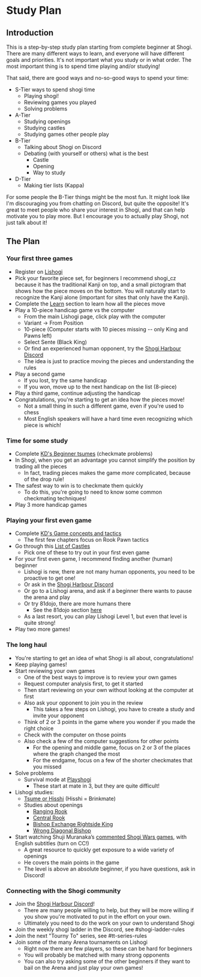 # Study Plan

## Introduction
This is a step-by-step study plan starting from complete beginner at Shogi.
There are many different ways to learn, and everyone will have different
goals and priorities. It's not important what you study or in what order.
The most important thing is to spend time playing and/or studying!

That said, there are good ways and no-so-good ways to spend your time:
* S-Tier ways to spend shogi time
    * Playing shogi!
    * Reviewing games you played
    * Solving problems
* A-Tier
    * Studying openings
    * Studying castles
    * Studying games other people play
* B-Tier
    * Talking about Shogi on Discord
    * Debating (with yourself or others) what is the best
        * Castle
        * Opening
        * Way to study
* D-Tier
    * Making tier lists (Kappa)

For some people the B-Tier things might be the most fun. It might look
like I'm discouraging you from chatting on Discord, but quite the opposite!
It's great to meet people who share your interest in Shogi, and that can help
motivate you to play more. But I encourage you to actually play Shogi,
not just talk about it!

## The Plan

### Your first three games
* Register on [Lishogi](https://lishogi.org)
* Pick your favorite piece set, for beginners I recommend shogi_cz because it has the traditional Kanji on top, 
  and a small pictogram that shows how the piece moves on the bottom. 
  You will naturally start to recognize the Kanji alone (important for sites that only have the Kanji).
* Complete the [Learn](https://lishogi.org/learn) section to learn how all the pieces move
* Play a 10-piece handicap game vs the computer 
    * From the main Lishogi page, click play with the computer
    * Variant -> From Position
    * 10-piece (Computer starts with 10 pieces missing -- only King and Pawns left)
    * Select Sente (Black King)
    * Or find an experienced human opponent, try the [Shogi Harbour Discord](https://discord.gg/wggn65v)
    * The idea is just to practice moving the pieces and understanding the rules
* Play a second game
    * If you lost, try the same handicap    
    * If you won, move up to the next handicap on the list (8-piece)
* Play a third game, continue adjusting the handicap
* Congratulations, you're starting to get an idea how the pieces move!
    * Not a small thing in such a different game, even if you're used to chess
    * Most English speakers will have a hard time even recognizing which piece is which!

### Time for some study
* Complete [KD's Beginner tsumes](https://lishogi.org/study/4XssSDlR) (checkmate problems)
* In Shogi, when you get an advantage you cannot simplify the position by trading all the pieces
    * In fact, trading pieces makes the game *more* complicated, because of the drop rule!
* The safest way to win is to checkmate them quickly
    * To do this, you're going to need to know some common checkmating techniques!
* Play 3 more handicap games

### Playing your first even game
* Complete [KD's Game concepts and tactics](https://lishogi.org/study/cgqKMj1v)
    * The first few chapters focus on Rook Pawn tactics
* Go through this [List of Castles](https://lishogi.org/study/O591ZfdK)
    * Pick one of these to try out in your first even game
* For your first even game, I recommend finding another (human) beginner
    * Lishogi is new, there are not many human opponents, you need to be proactive to get one!
    * Or ask in the [Shogi Harbour Discord](https://discord.gg/wggn65v)
    * Or go to a Lishogi arena, and ask if a beginner there wants to pause the arena and play
    * Or try 81dojo, there are more humans there
        * See the 81dojo section [here](shogi/intro)
    * As a last resort, you can play Lishogi Level 1, but even that level is quite strong!
* Play two more games!

### The long haul
* You're starting to get an idea of what Shogi is all about, congratulations!
* Keep playing games!
* Start reviewing your own games
    * One of the best ways to improve is to review your own games
    * Request computer analysis first, to get it started
    * Then start reviewing on your own without looking at the computer at first
    * Also ask your opponent to join you in the review
        * This takes a few steps on Lishogi, you have to create a study and invite your opponent
    * Think of 2 or 3 points in the game where you wonder if you made the right choice
    * Check with the computer on those points
    * Also check a few of the computer suggestions for other points
        * For the opening and middle game, focus on 2 or 3 of the places where the graph changed the most
        * For the endgame, focus on a few of the shorter checkmates that you missed
* Solve problems
    * Survival mode at [Playshogi](http://playshogi.com)
        * These start at mate in 3, but they are quite difficult!
* Lishogi studies:
    * [Tsume or Hisshi](https://lishogi.org/study/AauH6dBj) (Hisshi = Brinkmate)
    * Studies about openings
        * [Ranging Rook](https://lishogi.org/study/eo0pa339)
        * [Central Rook](https://lishogi.org/study/8L2ZWmEy)
        * [Bishop Exchange Rightside King](https://lishogi.org/study/1aG4uoEP)
        * [Wrong Diagonal Bishop](https://lishogi.org/study/A7danIVZ)
* Start watching Shuji Muranaka’s [commented Shogi Wars games](https://www.youtube.com/playlist?list=PLi002ZNuMn65AZlsQJNnl4MVm_gjh4DV_), with English subtitles (turn on CC!)
    * A great resource to quickly get exposure to a wide variety of openings
    * He covers the main points in the game
    * The level is above an absolute beginner, if you have questions, ask in Discord!

### Connecting with the Shogi community
* Join the [Shogi Harbour Discord](https://discord.gg/wggn65v)!
    * There are many people willing to help, but they will be more willing if you show
      you're motivated to put in the effort on your own.
    * Ultimately you need to do the work on your own to understand Shogi
* Join the weekly shogi ladder in the Discord, see #shogi-ladder-rules
* Join the next "Tourny To" series, see #tt-series-rules
* Join some of the many Arena tournaments on Lishogi
    * Right now there are few players, so these can be hard for beginners
    * You will probably be matched with many strong opponents
    * You can also try asking some of the other beginners if they want to bail on the Arena and just play your own games!

